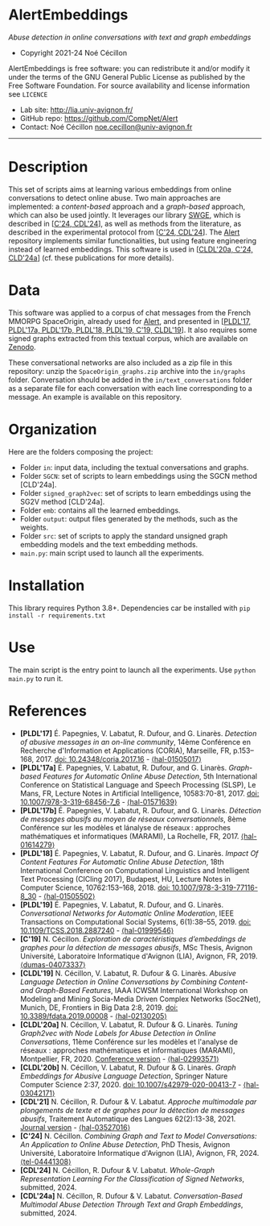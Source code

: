 AlertEmbeddings
=======
*Abuse detection in online conversations with text and graph embeddings*

* Copyright 2021-24 Noé Cécillon

AlertEmbeddings is free software: you can redistribute it and/or modify it under the terms of the GNU General Public License as published by the Free Software Foundation. For source availability and license information see `LICENCE`

* Lab site: http://lia.univ-avignon.fr/
* GitHub repo: https://github.com/CompNet/Alert
* Contact: Noé Cécillon <noe.cecillon@univ-avignon.fr>

-----------------------------------------------------------------------


# Description
This set of scripts aims at learning various embeddings from online conversations to detect online abuse. Two main approaches are implemented: a *content-based* approach and a *graph-based* approach, which can also be used jointly. It leverages our library [SWGE](https://github.com/CompNet/SWGE), which is described in [[C'24, CDL'24](#references)], as well as methods from the literature, as described in the experimental protocol from [[C'24, CDL'24](#references)]. The [Alert](https://github.com/CompNet/Alert) repository implements similar functionalities, but using feature engineering instead of learned embeddings. This software is used in [[CLDL'20a, C'24, CLD'24a](#references)] (cf. these publications for more details).


# Data
This software was applied to a corpus of chat messages from the French MMORPG SpaceOrigin, already used for [Alert](https://github.com/CompNet/Alert), and presented in [[PLDL'17, PLDL'17a, PLDL'17b, PLDL'18, PLDL'19, C'19, CLDL'19](#references)]. It also requires some signed graphs extracted from this textual corpus, which are available on [Zenodo](https://doi.org/10.5281/zenodo.11617245). 

These conversational networks are also included as a zip file in this repository:  unzip the `SpaceOrigin_graphs.zip` archive into the `in/graphs` folder. Conversation should be added in the `in/text_conversations` folder as a separate file for each conversation with each line corresponding to a message. An example is available on this repository.


# Organization
Here are the folders composing the project:
* Folder `in`: input data, including the textual conversations and graphs.
* Folder `SGCN`: set of scripts to learn embeddings using the SGCN method [CLD'24a].
* Folder `signed_graph2vec`: set of scripts to learn embeddings using the SG2V method [CLD'24a].
* Folder `emb`: contains all the learned embeddings. 
* Folder `output`: output files generated by the methods, such as the weights.
* Folder `src`: set of scripts to apply the standard unsigned graph embedding models and the text embedding methods.
* `main.py`: main script used to launch all the experiments.


# Installation
This library requires Python 3.8+. Dependencies car be installed with ```pip install -r requirements.txt```


# Use
The main script is the entry point to launch all the experiments. Use `python main.py` to run it.


# References
* **[PLDL'17]** É. Papegnies, V. Labatut, R. Dufour, and G. Linarès. *Detection of abusive messages in an on-line community*, 14ème Conférence en Recherche d'Information et Applications (CORIA), Marseille, FR, p.153–168, 2017. [doi: 10.24348/coria.2017.16](https://doi.org/10.24348/coria.2017.16) - [⟨hal-01505017⟩](https://hal.archives-ouvertes.fr/hal-01505017)
* **[PLDL'17a]** É. Papegnies, V. Labatut, R. Dufour, and G. Linarès. *Graph-based Features for Automatic Online Abuse Detection*, 5th International Conference on Statistical Language and Speech Processing (SLSP), Le Mans, FR, Lecture Notes in Artificial Intelligence, 10583:70-81, 2017. [doi: 10.1007/978-3-319-68456-7_6](https://doi.org/10.1007/978-3-319-68456-7_6) - [⟨hal-01571639⟩](https://hal.archives-ouvertes.fr/hal-01571639)
* **[PLDL'17b]** É. Papegnies, V. Labatut, R. Dufour, and G. Linarès. *Détection de messages abusifs au moyen de réseaux conversationnels*, 8ème Conférence sur les modèles et lánalyse de réseaux : approches mathématiques et informatiques (MARAMI), La Rochelle, FR, 2017. [⟨hal-01614279⟩](https://hal.archives-ouvertes.fr/hal-01614279)
* **[PLDL'18]** É. Papegnies, V. Labatut, R. Dufour, and G. Linarès. *Impact Of Content Features For Automatic Online Abuse Detection*, 18th International Conference on Computational Linguistics and Intelligent Text Processing (CICling 2017), Budapest, HU, Lecture Notes in Computer Science, 10762:153–168, 2018. [doi: 10.1007/978-3-319-77116-8_30](https://doi.org/10.1007/978-3-319-77116-8_30) - [⟨hal-01505502⟩](https://hal.archives-ouvertes.fr/hal-01505502)
* **[PLDL'19]** É. Papegnies, V. Labatut, R. Dufour, and G. Linarès. *Conversational Networks for Automatic Online Moderation*, IEEE Transactions on Computational Social Systems, 6(1):38–55, 2019. [doi: 10.1109/TCSS.2018.2887240](https://doi.org/10.1109/TCSS.2018.2887240) - [⟨hal-01999546⟩](https://hal.archives-ouvertes.fr/hal-01999546)
* **[C'19]** N. Cécillon. *Exploration de caractéristiques d’embeddings de graphes pour la détection de messages abusifs*, MSc Thesis, Avignon Université, Laboratoire Informatique d'Avignon (LIA), Avignon, FR, 2019. [⟨dumas-04073337⟩](https://dumas.ccsd.cnrs.fr/dumas-04073337)
* **[CLDL'19]** N. Cécillon, V. Labatut, R. Dufour & G. Linarès. *Abusive Language Detection in Online Conversations by Combining Content- and Graph-Based Features*, IAAA ICWSM International Workshop on Modeling and Mining Socia-Media Driven Complex Networks (Soc2Net), Munich, DE, Frontiers in Big Data 2:8, 2019. [doi: 10.3389/fdata.2019.00008](https://doi.org/10.3389/fdata.2019.00008) - [⟨hal-02130205⟩](https://hal.archives-ouvertes.fr/hal-02130205)
* **[CLDL'20a]** N. Cécillon, V. Labatut, R. Dufour & G. Linarès. *Tuning Graph2vec with Node Labels for Abuse Detection in Online Conversations*, 11ème Conférence sur les modèles et l'analyse de réseaux : approches mathématiques et informatiques (MARAMI), Montpellier, FR, 2020. [Conference version](http://ceur-ws.org/Vol-2750/paper8.pdf) - [⟨hal-02993571⟩](https://hal.archives-ouvertes.fr/hal-02993571)
* **[CLDL'20b]** N. Cécillon, V. Labatut, R. Dufour & G. Linarès. *Graph Embeddings for Abusive Language Detection*, Springer Nature Computer Science 2:37, 2020. [doi: 10.1007/s42979-020-00413-7](http://doi.org/10.1007/s42979-020-00413-7) - [⟨hal-03042171⟩](https://hal.archives-ouvertes.fr/hal-03042171)
* **[CDL'21]** N. Cécillon, R. Dufour & V. Labatut. *Approche multimodale par plongements de texte et de graphes pour la détection de messages abusifs*, Traitement Automatique des Langues 62(2):13-38, 2021. [Journal version](https://www.atala.org/content/tal_62_2_-0) - [⟨hal-03527016⟩](https://hal.archives-ouvertes.fr/hal-03527016)
* **[C'24]** N. Cécillon. *Combining Graph and Text to Model Conversations: An Application to Online Abuse Detection*, PhD Thesis, Avignon Université, Laboratoire Informatique d'Avignon (LIA), Avignon, FR, 2024. [⟨tel-04441308⟩](https://hal.archives-ouvertes.fr/tel-04441308)
* **[CDL'24]** N. Cécillon, R. Dufour & V. Labatut. *Whole-Graph Representation Learning For the Classification of Signed Networks*, submitted, 2024.
* **[CDL'24a]** N. Cécillon, R. Dufour & V. Labatut. *Conversation-Based Multimodal Abuse Detection Through Text and Graph Embeddings*, submitted, 2024.
